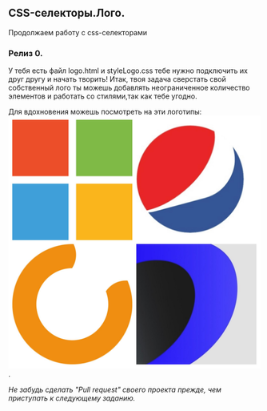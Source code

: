 ## CSS-селекторы.Лого.
Продолжаем работу с css-селекторами

### Релиз 0.
У тебя есть файл logo.html и styleLogo.css тебе нужно подключить их друг другу и начать творить! Итак, твоя задача сверстать свой собственный лого ты можешь добавлять неограниченное количество элементов и работать со стилями,так как тебе угодно.

Для вдохновения можешь посмотреть на эти логотипы: 
![screenshot](readme-assets/logo.jpg).

_Не забудь сделать "Pull request" своего проекта прежде, чем приступать к следующему заданию._
